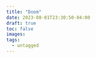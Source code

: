 ```yaml
---
title: "Doom"
date: 2023-08-01T23:30:50-04:00
draft: true
toc: false
images:
tags:
  - untagged
---
```


